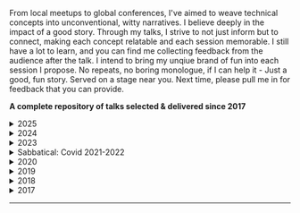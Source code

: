 
From local meetups to global conferences, I've aimed to weave technical concepts into unconventional, witty narratives. I believe deeply in the impact of a good story. Through my talks, I strive to not just inform but to connect, making each concept relatable and each session memorable. I still have a lot to learn, and you can find me collecting feedback from the audience after the talk. I intend to bring my unqiue brand of fun into each session I propose. No repeats, no boring monologue, if I can help it - Just a good, fun story. Served on a stage near you. Next time, please pull me in for feedback that you can provide. 

**A complete repository of talks selected & delivered since 2017**
<details>
  <summary>2025</summary>
| Title of the talk       | Link for Proposal  | Description |
| --- |:---:|---|
| Open Source India 2025: OpenSSF Conference [How Insecure Defaults Led to Undetected Supply Chain Incident: A CI/CD Security nightmare](https://openssfcdin2025.sched.com/event/242lj/how-insecure-defaults-led-to-undetected-supply-chain-incident-a-cicd-security-nightmare-vipul-gupta-balena?iframe=yes&w=100%&sidebar=yes&bg=no) | [Slides](https://docs.google.com/presentation/d/1yc8o9vu7NbWIrW2VfH1VRIsn80hjDH58PLKUqjZf0MI/edit?usp=sharing) ![Feedback 1](./img/openssf/1.png) ![Feedback 2](./img/openssf/2.png) ![Feedback 3](./img/openssf/3.png) | How a misconfigured GitHub Action exposed a long-lived token for two years, creating an undetected attack vector that compromised a  multi-platform code signing infrastructure and much more. Over 250+ attendees; 50+ folks giving feedback. |
| Open Source Summit EU 2025 | Waitlisted | Talk topic, The Zero Overhead Docs Blueprint: Lessons from building scalable Open Source Documentation System |
| Amity University Alumni Talk: How to Prepare Technically for Cracking Placement | [LinkedIn Post](https://www.linkedin.com/posts/corporate-resource-centre-amity-school-of-engineering-and-technology-noida-876a33273_alumnitalk-thankyoualumni-engineering-ugcPost-7356989318604754944-RpyG?utm_source=share&utm_medium=member_desktop&rcm=ACoAACD76ywBmaTacRmcewhE1c2v2s8L8FVxT4k) | Participated in an alumni panel discussion to discuss insights, strategies, and placement preparation tips for final year engineering students. Panelists included Anuvrat Parashar (Founder & CEO, Essentia.dev), Kunal Jindal (Associate Software Engineer, Ciena), and Shashwat Sharma (AI Engineer, Alyssum Global Services). Attended by 400+ students. |
| GitTogether Anniversary Meetup: Good LLM! Bad LLM? Not sure about that LLM: A practical guide to do AI Evals | [Slides](https://slides.com/vipulgupta2048/llm-ai-evals-vipulgupta2048) | Diving deep into how to get started with AI evals, systematic methods of evals and demo to build their first LLM as a judge ![GitTogether Talk 1](./img/gittogether/WhatsApp%20Image%202025-08-10%20at%2017.08.58.jpeg) ![GitTogether Talk 2](./img/gittogether/WhatsApp%20Image%202025-08-10%20at%2017.09.31.jpeg) |
| OpenSSF Community Day EU 2025 | Accepted | Same talk as OpenSSF India |
| Internet Freedom Foundation x FOSS United Delhi: [Decoding The AI Black Box: An overwhelmed engineer's guide to LLM Evals](https://fossunited.org/c/delhi/2025-june/cfp/ab8r4dbmm6) | [Slides](https://slides.com/vipulgupta2048/llm-ai-evals-vipulgupta2048) [feedback](./img/fossindia/talk-feedback-1.png) | Presented my first session on LLM evals at the Interenet Freedom Foundation. Attendees took an in-depth dive into understanding AI evals, how it's fundamentally different from testing/benchmarking, impact on LLM pipeline, systematic ways to evaluate applications, types of evals and how to become an evaluator. |
| IIMT University GDG on Campus: [GitToGether - Getting Started with Git & GitHub](https://github.com/vipulgupta2048/git-intro) | [Workshop](https://www.linkedin.com/feed/update/urn:li:activity:7333078054379945984/) | Hands-on workshop introducing Git fundamentals, GitHub collaboration, branching, commits, and pull requests to students at IIMT University, Meerut. [Read more](https://docs.mixster.dev/workshops#-iimt-university-gdg-on-campus-meerut---gittogather-event). | 
| KubeCon Japan: OpenSSF Japan Community day | Accepted | Couldn't attend |
| Open Source Summit North America: Automated testing Summit 2025 | Accepted | Couldn't make it |

</details>
<details>
  <summary>2024</summary>

| Title of the talk       | Link for Proposal  | Thoughts |
| --- |:---:|---|
| DelhiFOSS 2.0 Conference: [Pains, Processes & the Eventual Gains of Building Open-Source Hardtech projects](https://indiafoss.net/Delhi/2024/talk/08737248bb) | [Recording](https://youtu.be/fa62hVxUUGI?si=t64hvPlsNgQRaWZd) [Slides](https://slides.com/vipulgupta2048/delhifoss-hardtech/fullscreen) [Feedback](./img/fossindia/1.png) | Hard tech involves the combination of hardware and software to solve a problem. As opposed to soft tech, hard tech projects have to be completed on launch with hardware ready to ship. This talk is all about the pain, the processes and eventual gains in the journey of building hard tech project in the open. |
| GitHub Constellation 2024: [How Balena Releases 100's of Embedded Operating Systems with GitHub Actions in Hours, Not Weeks](https://githubconstellation.com/schedule/how-balena-releases-100s-of-embedded-operating-systems-with-github-actions-in-hours-not-weeks) | Recording [Slides](https://slides.com/vipulgupta2048/constellation-2024/fullscreen) [Feedback 1](./img/github/feedback.png) [Feedback 2](./img/github/1.png) | This presentation was about how Balena is using GitHub Actions to test hundreds of OS images, specifically focusing on balenaOS and the challenges of testing embedded operating systems. The talk is about balenaOS's build, testing, and deployment pipelines using GitHub Actions. |
| GitHub Constellation Delhi 2024: What's new with GitHub Copilot by Vipul Gupta | [Post](https://www.linkedin.com/feed/update/urn:li:activity:7276636792185872384/) [Feedback](./img/github/2.png) | Covering the updates in Copilot with agent mode and using different models to build a small game right in front of the audience having experienced developers and technical program managers. |
| Linux Plumbers 2024 EU | [Selected, Couldn't Attend](https://lpc.events/event/18/contributions/1931/) | THE Linux Kernel conference to attend in the world. 2024 I couldn't get my funding together.  |
</details>

<details>
  <summary>2023</summary>
  
  
| Title of the talk       | Link for Proposal  | Thoughts |
| --- |:---:|---|
| Get me job | [Slides](https://slides.com/vipulgupta2048/job-i-need) | The sabbatical ended with a talk at my alma mater. I want to help revive the community we once ran in college called [ALiAS](https://asetalias.in/) and get students motivated about future prospects. "Get me job" was a project which helps folks find opportunities on Twitter, Hacker News & university job boards. I made that project as my presentation to help people find a framework or even a pattern of how to make the most out of college. |
| Walking through Mexico | [Ignite](https://www.ignitetalks.io/) | Fun talk at company's conference detailing my one month, one country trip for Mexico held at Cancun, Mexico. |
| FOSS United Delhi Conference: [Building your next open-source product](https://indiafoss.net/delhi/2022/schedule) | [Recording](https://www.youtube.com/watch?v=dK2Ja-5cbOU) [Slides](https://slides.com/vipulgupta2048/delhifoss) | Chasing deadlines and ticking the checkboxes on our spec we forget who we are building software products for. After 2 years of working, I wanted to share my learnings around building open-source products that people can build upon, contribute to and actually use in real life. |
| CDCon + gitOpsCon 2023 Vancouver: [Testing 100's of OS Images with Jenkins: A Journey from Pull Request to Production Release](https://sched.co/1Jp87) | [Recording](https://youtu.be/Dhl61ZQ63WY?t=164) [Slides](https://slides.com/vipulgupta2048/vipul-cdcon2023) [Certificate](https://www.credly.com/badges/032b3b11-6242-4aa4-b626-2f986f6e1c75/public_url) | First major open-source conference I attended abroad and gave a talk after 4 years of visa, money and covid issues. The talks was a deep dive into the last three years of my work at balena building an open-source hardware-in-the-loop pipeline that tests software directly on an IoT device in a CI/CD pipeline. The work resulted in balenaOS being released in a matter of hours rather than weeks of testing. Further blogs on the topic [1](https://blog.balena.io/from-pr-to-release-os-testing-at-balena/) [2](https://blog.balena.io/maximizing-resources-in-the-chip-shortage-how-balenaos-testing-went-virtual/) |
| PyDelhi Conf 2023: [Deploying Python on the edge: Mistakes, pain and learnings of scaling Python applications on millions of IoT devices](https://conference.pydelhi.org/) | [Slides](https://slides.com/vipulgupta2048/pydelhiconf2023-deployedge/) [Certificate](https://github.com/vipulgupta2048/talkswith2048/assets/22801822/22bfe997-169f-4d10-b9ad-320c93f45dea) [Recording](https://www.youtube.com/live/HclGLQVLBhM?si=eWOrbN86steOemR1&t=3348) | After a 5-year hiatus, the community gathered support to do another edition of the PyDelhi conference. The talk was about the mistakes, tips and learnings of scaling Python application on IoT devices handpicked from years of experience working with fleets of IoT devices. The presentation goes on to prove that Murphy's law is all powerful in the field and while you can't control every variable, and element. What you can control is your code and how you build it. |
| Open Source Summit Europe 2023: [Let's Build Our Own Virtual RaspberryPi Using QEMU Virtualization](https://sched.co/1OGgk) | [Slides](https://slides.com/vipulgupta2048/osseu2023-qemu) [Certificate](https://www.credly.com/badges/a7cb9f21-5330-45b6-9006-dc93a4862a60/) [Recording](https://www.youtube.com/watch?v=EYVkSUydqMI) | My first talk at Open Source Summit giving my best tutorial trying to explain QEMU the best way I can. Received good feedback from my talk, worked hard on the examples and hopefully folks learned something! <img src={require("./img/oss/2.png").default} height="{358}" width="{400}" />  |
| Open Source Summit China 2023 | [Selected] | Talk got selected. Couldn't go due to visa issues. Maybe next year. |
| Linux Plumbers 2023 | [Selected] | THE Linux Kernel conference to attend in the world. 2023 was my first year stepping back into conferencing and another journey to United States to attend this would have stretched me a bit too far.  |
| Open Source Summit Japan 2023 [Testing 100's of OS images with Jenkins: Exploring the architecture from Pull Request to Release](https://sched.co/1TzRx) | [Slides](https://slides.com/vipulgupta2048/cdcon-japan-2023/) [Certificate](https://www.credly.com/badges/2e9936ba-60b7-4255-baf3-21d2fe530f92/) | Presenting my session at CDCon Japan 2023, going deeper into the hardware in the loop testing implemented at balena by my team. Discussed architecture and implementation details of the project. Received a lot of feedback from 50+ CI experts attending. The conference agenda was very well formulated and the schedule was one of the rare ones where each talk brought in something interesting <img src={require("./img/oss/1.jpg").default} height="{358}" width="{400}" /> |

</details>

<details>
  <summary>Sabbatical: Covid 2021-2022</summary>
  
  ### 2021-2022

  Nothing over here. 
</details>

<details>
  <summary>2020</summary>

### 2020
| Title of the talk       | Link for Proposal  | Thoughts |
| --- |:---:|---|
| FOSSASIA Summit 2020 | Talk | [Selected] A topic I have been researching for quite some while. Couldn't go due to recent developments on Coronavirus |
| PyCon US: Pittsburgh 2020 | Talk | [Selected] Conference shifted to online mode. Lightning talk at the Education Summit. |
| Writing open-source documentation at scale that isn't terrible: Right the Docs | [Youtube Video](https://www.youtube.com/watch?v=ZW4NmuSi-pA), [Slides](https://slides.com/vipulgupta2048/writing-open-source-documentation-at-scale-that-isn-t-terrible/fullscreen), [Website](https://fossunited.org/hackathon) | [Delivered] Sharing insights into how folks can improve their project's or product's open-source documentation at scale at FOSS Hack 2020. My first talk out of many about docs after starting Mixster 2 years ago. |
| Documenting your next Python project: Right the Docs | Talk - [Slides](https://slides.com/vipulgupta2048/writing-open-source-documentation-at-scale-that-isn-t-terrible-879091/fullscreen) + [Proposal](https://github.com/pydelhi/talks/issues/191) | [Delivered] Documenting your next Python project is a deep dive into options available as far as internal tools are considered to document your Python code at the PyCon India Flames Meetup - Python mega meetup |
| Right the Docs: Mixster pitch | Lightning talk | [Delivered] Mixster's pitch at PyCon India 2020, for creating and most importantly fixing OSS documentation in the community. [Slides](https://slides.com/vipulgupta2048/deck/fullscreen) and Youtube coming soon |
| Hands On: Containerizing Python and Deploying to IoT and Edge Devices | Workshop - [Slides](https://docs.google.com/presentation/d/1Ve43SXu78fgePMfA--psofAUZ8YeRLwPtR0HPXNsDRw/edit?usp=sharing) and [PyCon Proposal](https://in.pycon.org/cfp/2020/proposals/hands-on-containerizing-python-and-deploying-to-iot-and-edge-devices~egJYk/) | [Delivered] In the world of IoT, python can be used for reading data from sensors, enabling Artificial Intelligence and Machine Learning at the edge. Developing all of this locally on small prototype devi is great, but when it comes to deploying devices out into the world, special considerations need to be taken. For that we present balenaCloud. |

</details>

<details>
  <summary>2019</summary>

### 2019
| Title of the talk       | Link for Proposal  | Thoughts |
| --- |:---:|---|
| PyCon US: Cleveland, Ohio 2019 | [Proposal](https://us.pycon.org/2019/schedule/presentation/415/), [Tweet](https://twitter.com/vipulgupta2048/status/1096062549877899264) [Archive](./img/pycon-us/screenshot.png) | [Selected](https://us.pycon.org/2019/schedule/presentation/415/?fbclid=IwAR1c34BedXNB3mw7hG5_zbQxx001gGL6NFdVSXj6UDlk1xpFCeESDQXmcdo) Talk on Reinventing Education with Python in 2019 representing PyDelhi and Sugar Labs in the biggest Python conference in the world. |
| DebUtsav Delhi 2019 | [Proposal](https://2019.goa.debutsav.in/) | [Delivered](https://diasp.org/tags/debutsav) Talk on importance of digging opportunities in Open-Source, to attendees of DebUtsav at National Institute of Public Finance and Policy (NIFPP) [Slides](https://slides.com/vipulgupta2048/finding-foss) |
| PyCon Singapore 2019 | Lightning talk | [Delivered](https://pycon.sg/edu-summit/) Spreading awareness about Sugar Labs's aim to transforming pedagogy with Python, showcasing our work over the years, contributions and impact created to improve the overall education scenario at the Education Summit. In line with the Outreach efforts of Sugar Labs in the APAC region, and how it helps remodel the current education system with its free and open-source Python tools. [Screenshot](./img/2.png) |
| PyCon UK 2019, PyCon ZA 2019 | talks on Sugar Labs | [Accepted] Spreading awareness about Sugar Labs's aim to transforming pedagogy with Python, showcasing our work over the years, contributions and impact created. |
| Open Source Festival Lagos + Sustain Africa 2020 | Talk | [Selected] Forge your future with open-source: A primer for freelancers to grow with FOSS. With everyone looking for jobs, internships, or opportunities, I, a full-time student from the age of 18 have been leveraging open-source to find the right breaks, grow my community, and build my persona both personally & professionally. After this talk, you can do it too. |
</details>

<details>
  <summary>2018</summary>
  
### 2018
| Title of the talk       | Link for Proposal  | Thoughts |
| --- |:---:|---|
| Plymouth 101: Bootloader's Frontend     | [Link for proposal](https://github.com/ILUGD/talks/issues/80)  | [Delivered] - ILUG-D - WeWork Meetup, [Slides](https://slides.com/vipulgupta2048/vplymouth) |
| Keeping your Dotfiles in check with Python     | [Link for proposal](https://in.pycon.org/cfp/2018/proposals/keeping-your-dotfiles-in-check-with-python~dw7Xd/)  | [Proposed] - PyCon India 2018 |
| Understanding GitHub Flow: Conquering Conflicts  | Spontaneous | [Delivered] [Repo Vanilla](https://github.com/vipulgupta2048/vanilla) used for tutorial : [Slides](https://sanyamkhurana.com/git-intro/) at PyDelhi Devsprints |
| DotFiles 101 and maintaining them with Python    | [Link for proposal](https://github.com/pydelhi/talks/issues/99)  | [Delivered] [Slides](https://slides.com/vipulgupta2048/dotpython-3/fullscreen)- PyDelhi Meetup @ Microsoft Corp, Gurugram : Check out the [BLOG](https://pydelhi.org/blog/pydelhi-meetup-08-july-2018.html) |
| Bot Creation BootCamp | [Link for proposal](https://github.com/linuxchixin/talks/issues/46) | [Delivered] [Slides](https://slides.com/vipulgupta2048/2itterbots/) SocialCops, Saket, New Delhi @ LinuxChix India Meetup - 2 September 2018 |
| How to contribute to Open-Source | Lightening talk | [Delivered] E2E Networks @ PyDelhi Meetup - 1 September 2018, [Blog Post for reference](https://pydelhi.org/blog/pydelhi-first-visit-e2enetworks.html) |
| Google Summer of Code - Headstart Session | Spontaneous | [Delivered] Invited for a talk about my experience with Google Summer of Code along with Ajay Garg and the coding blocks team at Amity University by IUCEE Club - Addressed about 80 Students based on my popular [blog](https://mixster.dev/2018/04/25/123gsoc/) |
| Green dots doesn't matter contributing does | [Proposal](https://github.com/MozillaFestival/mozfest-program-2018/issues/106) [Slides](https://docs.google.com/presentation/d/1HlBf3QgFz9sR00gmuB2LWEi7mLhyJ8qVOlT3gq_vcm0/edit?usp=sharing) | [Delivered] Mozfest 2018 - [Got a nice blog](https://mixster.dev/2018/11/20/mozfest2018/) Had a great talk at Mozfest, I even got featured in the newsletter. <img src={require("./img/mozfest/a.png").default} height="{358}" width="{400}" /> |
| FSoSS 2018 New York | [Proposal](https://imgur.com/a/ftfRFQ1) | [Couldn't go] Community Talks - Managing dotfiles with Homely |
| Sugar Port - My GSoC project with Sugar Labs |  Lightening talk | [Delivered] At Google London Office for a lightning talk on my Google Summer of Code project, Sugar Port. [Slides](https://docs.google.com/presentation/d/12B2vPtcm5OhNYSIVNCZqrU-HiA04X7LjDpdSFSWQAbI/edit?usp=sharing) |
| Mytrah talks 2018 | Selected among 100+ case studies at the National level [Video](https://photos.app.goo.gl/HHQ8C5MsS7MFsj8w7) !@! [Slides](https://docs.google.com/presentation/d/1wsHJvKbGeR-0jaTYETqjPx87VThNT3oz8RDxN45xblY/edit?usp=sharing) | [Delivered] At Amity University, in front of a diverse crowd of scientists, researchers, and students working on renewable energy and sustainable environment. |
</details>

<details>
  <summary>2017</summary>
  
  ### 2017
  
  | Title of the talk       | Link for Proposal  | Thoughts |
  | --- |:---:|---|
  | Introduction to Git     | [Link for proposal](https://github.com/ILUGD/talks/issues/45) | [Delivered] [Repo Vanilla](https://github.com/vipulgupta2048/vanilla) used for tutorial.  |
  | CSE essentials     | [Link for proposal](https://github.com/asetalias/Logistics-and-Event-Contributions/issues/1)  | [Delivered] Basic content covered - IRC, Shell commands, git, mailing list guidelines, community guidelines; for juniors in Amity University |
| Fish: The terminal     | Flash Talks  | [Delivered] @ Women who Go meetup - IIIT-D - What is Fish, showing my configuration. How it's better and more productive. |
| Mentored Dev-Sprints for PyDelhi, Sugar Labs | No links  | [Delivered] Once a month at PyDelhi meetups, in which many organization mentors come together to contribute and solve issues  |
</details>

---

